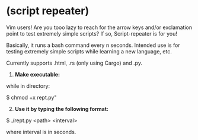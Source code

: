 # (script repeater)

Vim users! Are you tooo lazy to reach for the arrow keys and/or exclamation point to test extremely simple scripts? If so, Script-repeater is for you!

Basically, it runs a bash command every n seconds. Intended use is for testing extremely simple scripts while learning a new language, etc.

Currently supports .html, .rs (only using Cargo) and .py.

1. **Make executable:**

while in directory:

$ chmod +x rept.py"

2. **Use it by typing the following format:**

$ ./rept.py \<path> \<interval>

where interval is in seconds.  


